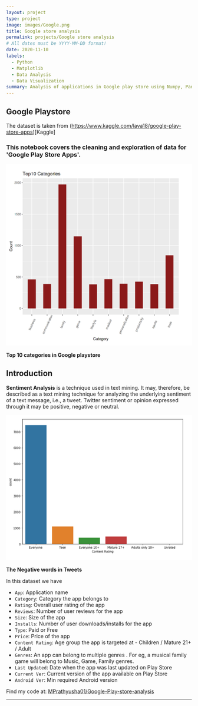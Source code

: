 ```yaml
---
layout: project
type: project
image: images/Google.png
title: Google store analysis 
permalink: projects/Google store analysis 
# All dates must be YYYY-MM-DD format!
date: 2020-11-10
labels:
  - Python
  - Matplotlib
  - Data Analysis
  - Data Visualization
summary: Analysis of applications in Google play store using Numpy, Pandas, Data Analysis Python.
---
```

## Google Playstore
The dataset is taken from (https://www.kaggle.com/lava18/google-play-store-apps)[Kaggle]


### This notebook covers the cleaning and exploration of data for 'Google Play Store Apps'.

<div class="ui large rounded images">
  <img class="ui image" src="../images/Google1.png">
  
</div>

**Top 10 categories in Google playstore**
## Introduction
**Sentiment Analysis** is a technique used in text mining. It may, therefore, be described as a text mining technique for analyzing the underlying sentiment of a text message, i.e., a tweet. Twitter sentiment or opinion expressed through it may be positive, negative or neutral.
<div class="ui large rounded images">
  <img class="ui image" src="../images/Google2.png">
</div>

 **The Negative words in Tweets**

In this dataset we have

* `App`: Application name
* `Category`: Category the app belongs to
* `Rating`: Overall user rating of the app
* `Reviews`: Number of user reviews for the app
* `Size`: Size of the app
* `Installs`: Number of user downloads/installs for the app
* `Type`: Paid or Free
* `Price`: Price of the app
* `Content Rating`: Age group the app is targeted at - Children / Mature 21+ / Adult
* `Genres`: An app can belong to multiple genres . For eg, a musical family game will belong to Music, Game, Family genres.
* `Last Updated`: Date when the app was last updated on Play Store
* `Current Ver`: Current version of the app available on Play Store
* `Android Ver`: Min required Android version

Find my code at: <a href="https://github.com/MPrathyusha01/Google-Play-store-analysis"><i class="large github icon"></i>MPrathyusha01/Google-Play-store-analysis</a>





*******
